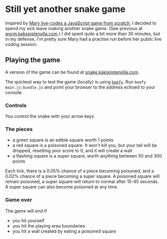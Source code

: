 Still yet another snake game
============================

Inspired by [Mary live-codes a JavaScript game from scratch](http://vimeo.com/105955605), I decided to spend my sick leave making another snake game. (See previous at [worm.kakspistenolla.com](http://worm.kakspistenolla.com).) I did spent quite a bit more than 30 minutes, but in my defense, I'm pretty sure Mary had a practise run before her public live coding session.

Playing the game
----------------

A version of the game can be found at [snake.kakspistenolla.com](http://snake.kakspistenolla.com).

The quickest way to test the game (locally) is using [`beefy`](http://didact.us/beefy/). Run `beefy main.js:bundle.js` and point your browser to the address echoed to your console.

### Controls

You control the snake with your arrow keys

### The pieces

- a green square is an edible square worth 1 points
- a red square is a poisoned square. It won't kill you, but your tail will be dropped, resetting your score to 0, and it will create a wall
- a flashing square is a super square, worth anything between 50 and 300 points

Each tick, there is a 0.05% chance of a piece becoming poisoned, and a 0.02% chance of a piece becoming a super square. A poisoned square will remain poisoned, a super square will return to normal after 15-45 seconds. A super square can also become poisoned at any time.

### Game over

The game will end if

- you hit yourself
- you hit the playing area boundaries
- you hit a wall created by eating a poisoned square
